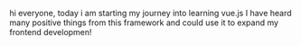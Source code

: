 hi everyone, today i am starting my journey into learning vue.js I have heard many positive things from this framework and could use it to expand my frontend developmen!
